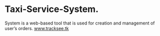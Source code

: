 # Taxi-Service-System.
System is a web-based tool that is used for creation and management of user’s orders.
www.tracksee.tk
